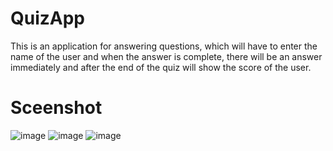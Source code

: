# QuizApp
This is an application for answering questions, which will have to enter the name of the user and when the answer is complete, there will be an answer immediately and after the end of the quiz will show the score of the user.
# Sceenshot
![image](https://user-images.githubusercontent.com/72879083/225739038-31511baf-afdd-4ba6-90d9-99b123905df4.png)
![image](https://user-images.githubusercontent.com/72879083/225739348-9ba74205-ee5d-4ea4-bfc8-c296dcf230f2.png)
![image](https://user-images.githubusercontent.com/72879083/225739524-05d028fe-ff50-4bc7-8eb2-0e0378e50d22.png)

